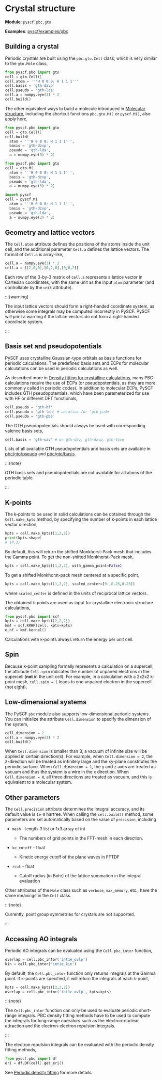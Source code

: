 # Crystal structure

**Module**: `pyscf.pbc.gto`

**Examples**: [pyscf/examples/pbc](https://github.com/pyscf/pyscf/tree/master/examples/pbc)

## Building a crystal

Periodic crystals are built using the `pbc.gto.Cell` class,
which is very similar to the `gto.Mole` class,
```python
from pyscf.pbc import gto
cell = gto.Cell()
cell.atom = '''H 0 0 0; H 1 1 1'''
cell.basis = 'gth-dzvp'
cell.pseudo = 'gth-lda'
cell.a = numpy.eye(3) * 2
cell.build()
```

The other equivalent ways to build a molecule introduced in [Molecular
structure](gto), including the shortcut functions `pbc.gto.M()` or `pyscf.M()`,
also apply here,
```python
from pyscf.pbc import gto
cell = gto.Cell()
cell.build(
  atom = '''H 0 0 0; H 1 1 1''',
  basis = 'gth-dzvp',
  pseudo = 'gth-lda',
  a = numpy.eye(3) * 2)
```
```python
from pyscf.pbc import gto
cell = gto.M(
  atom = '''H 0 0 0; H 1 1 1''',
  basis = 'gth-dzvp',
  pseudo = 'gth-lda',
  a = numpy.eye(3) * 2)
```
```python
import pyscf
cell = pyscf.M(
  atom = '''H 0 0 0; H 1 1 1''',
  basis = 'gth-dzvp',
  pseudo = 'gth-lda',
  a = numpy.eye(3) * 2)
```

## Geometry and lattice vectors

The `Cell.atom` attribute defines the positions of the atoms inside the unit cell, and
the additional parameter `Cell.a` defines the lattice vectors. 
The format of `Cell.a` is array-like,
```python
cell.a = numpy.eye(3) * 2
cell.a = [[2,0,0],[0,2,0],[0,0,2]]
```

Each row of the 3-by-3 matrix of `Cell.a` represents a lattice vector
in Cartesian coordinates, with the same unit as the input `atom` parameter
(and controllable by the `unit` attribute).

:::{warning}

The input lattice vectors should form a right-handed coordinate system, as
otherwise some integrals may be computed incorrectly in PySCF.
PySCF will print a warning if the lattice vectors do not form a right-handed
coordinate system.

:::

## Basis set and pseudopotentials

PySCF uses crystalline Gaussian-type orbitals as basis functions for periodic 
calculations.  The predefined basis sets and ECPs for molecular calculations
can be used in periodic calculations as well. 

As described more in [Density fitting for crystalline
calculations](pbc/df), many PBC calculations require the use of ECPs (or
pseudopotentials, as they are more commonly called in periodic codes).  In
addition to molecular ECPs, PySCF includes GTH pseudopotentials, which have
been parameterized for use with HF or different DFT functionals,
```python
cell.pseudo = 'gth-hf'
cell.pseudo = 'gth-lda' # an alias for 'gth-pade'
cell.pseudo = 'gth-pbe'
```
The GTH pseudopotentials should always be used with corresponding valence basis sets,
```python
cell.basis = 'gth-szv' # or gth-dzv, gth-dzvp, gth-tzvp
```

Lists of all available GTH pseudopotentials and basis sets are available in
[pbc/gto/pseudo](https://github.com/pyscf/pyscf/tree/master/pyscf/pbc/gto/pseudo)
and [pbc/gto/basis](https://github.com/pyscf/pyscf/tree/master/pyscf/pbc/gto/basis).

:::{note}

GTH basis sets and pseudopotentials are not available for all atoms of the periodic table.

:::

## K-points

The k-points to be used in solid calculations can be obtained through the 
`Cell.make_kpts` method, by specifying the number of k-points
in each lattice vector direction,
```python
kpts = cell.make_kpts([1,2,2])
print(kpts.shape)
# (4,3)
```
By default, this will return the shifted Monkhorst-Pack mesh that includes
the Gamma point. To get the non-shifted Monkhorst-Pack mesh,
```python
kpts = cell.make_kpts([1,2,2], with_gamma_point=False)
```

To get a shifted Monkhorst-pack mesh centered at a specific point,
```python
kpts = cell.make_kpts([1,2,2], scaled_center=[0.,0.25,0.25])
```
where `scaled_center` is defined in the units of reciprocal lattice vectors.

The obtained k-points are used as input for crystalline electronic structure calculations,
```python
from pyscf.pbc import scf
kpts = cell.make_kpts([2,2,2])
kmf = scf.KRHF(cell, kpts=kpts)
e_hf = kmf.kernel()
```

Calculations with k-points always return the energy per unit cell.

## Spin

Because k-point sampling formally represents a calculation on a supercell,
the attribute `Cell.spin` indicates the number of unpaired electrons in the
supercell (**not** in the unit cell). For example, in a calculation with
a 2x2x2 k-point mesh, `cell.spin = 1` leads to one unpaired electron in the
supercell (not eight).

## Low-dimensional systems

The PySCF `pbc` module also supports low-dimensional periodic systems. You can initialize
the attribute `Cell.dimension` to specify the dimension of the system,
```python
cell.dimension = 2
cell.a = numpy.eye(3) * 2
cell.build()
```

When `Cell.dimension` is smaller than 3, a vacuum of infinite size will be
applied in certain direction(s).  For example, when `Cell.dimension = 2`, 
the z-direction will be treated as infinitely large and the xy-plane
constitutes the periodic surface. When `Cell.dimension = 1`, the y and z axes
are treated as vacuum and thus the system is a wire in the x direction. 
When `Cell.dimension = 0`, all three directions are treated as vacuum, and this is
equivalent to a molecular system.

## Other parameters

The `Cell.precision` attribute determines the integral accuracy, and its
default value is `1e-8` hartree. When calling the `cell.build()` method,
some parameters are set automatically based on the value of `precision`, including

  * `mesh` - length-3 list or 1x3 array of int

    - The numbers of grid points in the FFT-mesh in each direction.

  * `ke_cutoff` - float

    - Kinetic energy cutoff of the plane waves in FFTDF

  * `rcut` - float

    - Cutoff radius (in Bohr) of the lattice summation in the integral evaluation

Other attributes of the `Mole` class such as `verbose`,
`max_memory`, etc., have the same meanings in the `Cell` class.

:::{note}

Currently, point group symmetries for crystals are not supported.

:::

## Accessing AO integrals

Periodic AO integrals can be evaluated using the `Cell.pbc_intor` function,
```python
overlap = cell.pbc_intor('int1e_ovlp')
kin = cell.pbc_intor('int1e_kin')
```

By default, the `Cell.pbc_intor` function only returns integrals at the
Gamma point.  If k-points are specified, it will return the integrals at each
k-point,
```python
kpts = cell.make_kpts([2,2,2])
overlap = cell.pbc_intor('int1e_ovlp', kpts=kpts)
```

:::{note}

The `Cell.pbc_intor` function can only be used to evaluate periodic short-range
integrals. PBC density fitting methods have to be used to compute the integrals for
long-range operators such as the electron-nuclear attraction and the electron-electron
repulsion integrals.

:::

The electron repulsion integrals can be evaluated with the periodic density fitting
methods,
```python
from pyscf.pbc import df
eri = df.DF(cell).get_eri()
```
See [Periodic density fitting](pbc/df) for more details.

